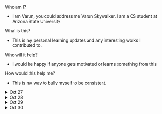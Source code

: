 Who am I?
 - I am Varun, you could address me Varun Skywalker. I am a CS student at Arizona State University

What is this?
 - This is my personal learning updates and any interesting works I contributed to.

Who will it help?
 - I would be happy if anyone gets motivated or learns something from this

 How would this help me?
 - This is my way to bully myself to be consistent. 


<details>
<summary>Oct 27</summary>

[Dynamic_Programming]
![](images/combination_sum_4.png)

We could use dynamic programming to solve this as this needs recursion and also there are sub problems which are repeated. 
For example nums = [1,2,3] and target = 4 and we have to calculate the number of ways we can get target 4 using the numbers in nums array and we can also reuse numbers. We can start with any number 1,2 or 3 as all of them are smaller than 4 and for example we started with 1 and rest of the sum = 3 (4-1) and now we recursively approach how many ways we can get target 3 and suppose we again started with 1 and in recursion we calculate the subproblem of ways we can get target sum 2.
Now for target 4, if we start with 2 instead of 1, we have to solve for the subproblem target =2 which we have already calculated in while starting the recursion with 1. 

So we need to memoize and this becomes a DP problem
![](images/neet_code_combination_sum4.png)

We maintain a single array DP and if our target becomes zero then we have reached a solution if traveled via that recursion tree. So our base case is dp[0] = 1, and now for calculating target we have to calculate the how many way to get the combination sum for 1 to target-1. This is because basically our answer is sum(target - nums[0] , target - nums[2], ..., target - nums[n-1]) where n = len(nums). If still unclear, jus think in this way if target-nums[0] can be acheieved in x ways then then same number of ways we can also acheive target as we can simply add nums[0] to the target-nums[0] solution.

Finally we have two for loops, one running from 1 to target and other running for all the numbers in the nums array.
Check out for code [link](dynamic_programming/combination_sum_4.py)
</details>

<details>
<summary>Oct 28</summary>

[Dynamic_Programming]
![](images/coin_change.png)

We will use dynamic programming to solve this problem
DP formulation ->  We will maintain a 2D array, rows could be the coins and columns would be the from 0 to amount. See the below picture for better understanding.
![](images/coin_change_helper.png)

Everytime we have two choices either to include that coin or leave that coin. So if we take that coin then we update dp[i][j] to be 1 + dp[i][j - present_coin_value], If we leave the coin then we update our dp[i][j] as dp[i-1][j] that is the minimum number of coins to get the amount if we dont have this coin.
Check out for code [link](dynamic_programming/coin_change.py)

</details>

<details>
<summary>Oct 29</summary>
I wasted this day, went to a shopping and pub. Happy Halloween :)
</details>

<details>
<summary>Oct 30</summary>

[Dynamic_Programming]
![](images/longest_increasing_subsequence.png)

DP again. This can be done in 2 ways. We can sort the array and find the longest common subsequence between them or we can do using a 1D array where we will store the max longest subsequence uptil that point which I think is more intuitive.
DP formulation ->  We will maintain a 1D array, dp[i] indicates that longest increasing subsequence up to that index. So dp[1] would be 1 and for calculating dp[k] we will iterate the array from k-1 index to 0th index and for all the indexes which have value less than arr[k], we get the maximum of all those values in the dp array and that max values plus one would be our dp[k]
dp[k] = max(dp[i...j]) where arr[i...j] < arr[k] and i..j < k

Check out for code [link](dynamic_programming/longest_increasing_subsequence.py)

</details>






 
